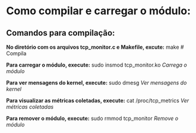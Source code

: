 # Como compilar e carregar o módulo:
## Comandos para compilação:
**No diretório com os arquivos tcp_monitor.c e Makefile, excute:**
make                           # Compila

**Para carregar o módulo, execute:**
sudo insmod tcp_monitor.ko     *Carrega o módulo*

**Para ver mensagens do kernel, execute:**
sudo dmesg                          *Ver mensagens do kernel*

**Para visualizar as métricas coletadas, execute:**
cat /proc/tcp_metrics          *Ver métricas coletadas*

**Para remover o módulo, execute:**
sudo rmmod tcp_monitor         *Remove o módulo*


